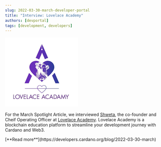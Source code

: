 ```yaml
---
slug: 2022-03-30-march-developer-portal
title: "Interview: Lovelace Academy"
authors: [devportal]
tags: [development, developers]
---
```


 ![title image](./lovelace.png)

 For the March Spotlight Article, we interviewed [Shweta](https://twitter.com/shwetachauhan), the co-founder and Cheif Operating Officer at [Lovelace Academy](https://learn.lovelace.academy/#).  Lovelace Academy is a blockchain education platform to streamline your development journey with Cardano and Web3.

<div style={{ textAlign: 'right' }}>
 [**Read more**](https://developers.cardano.org/blog/2022-03-30-march) 
</div>
 